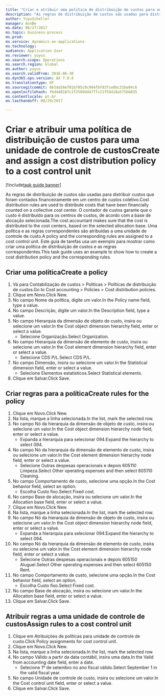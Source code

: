 ```yaml
--- 
title: "Criar e atribuir uma política de distribuição de custos para uma unidade de controle de custos"
description: "As regras de distribuição de custos são usadas para distribuir custos que foram contados financeiramente em um centro de custos coletivo."
author: YuyuScheller
manager: AnnBe
ms.date: 06/27/2017
ms.topic: business-process
ms.prod: 
ms.service: dynamics-ax-applications
ms.technology: 
audience: Application User
ms.reviewer: yuyus
ms.search.scope: Operations
ms.search.region: Global
ms.author: yuyus
ms.search.validFrom: 2016-06-30
ms.dyn365.ops.version: AX 7.0.0
ms.translationtype: HT
ms.sourcegitcommit: 663da58ef01b705c0c984fbfd3fce8bc31be04c6
ms.openlocfilehash: fbd44816fc2f2569dd477fc21f59418a575bb835
ms.contentlocale: pt-br
ms.lasthandoff: 08/29/2017

---
```

# <a name="create-and-assign-a-cost-distribution-policy-to-a-cost-control-unit"></a><span data-ttu-id="936a3-103">Criar e atribuir uma política de distribuição de custos para uma unidade de controle de custos</span><span class="sxs-lookup"><span data-stu-id="936a3-103">Create and assign a cost distribution policy to a cost control unit</span></span>

[!include[task guide banner](../../includes/task-guide-banner.md)]

<span data-ttu-id="936a3-104">As regras de distribuição de custos são usadas para distribuir custos que foram contados financeiramente em um centro de custos coletivo.</span><span class="sxs-lookup"><span data-stu-id="936a3-104">Cost distribution rules are used to distribute costs that have been financially counted on a collective cost center.</span></span> <span data-ttu-id="936a3-105">O contador de custos garante que o custo é distribuído para os centros de custos, de acordo com a base de alocação selecionada.</span><span class="sxs-lookup"><span data-stu-id="936a3-105">The cost accountant makes sure that the cost is distributed to the cost centers, based on the selected allocation base.</span></span> <span data-ttu-id="936a3-106">Uma política e as regras correspondentes são atribuídas a uma unidade de controle de custo.</span><span class="sxs-lookup"><span data-stu-id="936a3-106">A policy and the corresponding rules are assigned to a cost control unit.</span></span> <span data-ttu-id="936a3-107">Este guia de tarefas usa um exemplo para mostrar como criar uma política de distribuição de custos e as regras correspondentes.</span><span class="sxs-lookup"><span data-stu-id="936a3-107">This task guide uses an example to show how to create a cost distribution policy and the corresponding rules.</span></span>


## <a name="create-a-policy"></a><span data-ttu-id="936a3-108">Criar uma política</span><span class="sxs-lookup"><span data-stu-id="936a3-108">Create a policy</span></span>
1. <span data-ttu-id="936a3-109">Vá para Contabilização de custos > Políticas > Políticas de distribuição de custos.</span><span class="sxs-lookup"><span data-stu-id="936a3-109">Go to Cost accounting > Policies > Cost distribution policies.</span></span>
2. <span data-ttu-id="936a3-110">Clique em Novo.</span><span class="sxs-lookup"><span data-stu-id="936a3-110">Click New.</span></span>
3. <span data-ttu-id="936a3-111">No campo Nome da política, digite um valor.</span><span class="sxs-lookup"><span data-stu-id="936a3-111">In the Policy name field, type a value.</span></span>
4. <span data-ttu-id="936a3-112">No campo Descrição, digite um valor.</span><span class="sxs-lookup"><span data-stu-id="936a3-112">In the Description field, type a value.</span></span>
5. <span data-ttu-id="936a3-113">No campo Hierarquia da dimensão de objeto de custo, insira ou selecione um valor.</span><span class="sxs-lookup"><span data-stu-id="936a3-113">In the Cost object dimension hierarchy field, enter or select a value.</span></span>
    * <span data-ttu-id="936a3-114">Selecione Organização.</span><span class="sxs-lookup"><span data-stu-id="936a3-114">Select Organization.</span></span>  
6. <span data-ttu-id="936a3-115">No campo Hierarquia da dimensão de elemento de custo, insira ou selecione um valor.</span><span class="sxs-lookup"><span data-stu-id="936a3-115">In the Cost element dimension hierarchy field, enter or select a value.</span></span>
    * <span data-ttu-id="936a3-116">Selecione CDS P/L.</span><span class="sxs-lookup"><span data-stu-id="936a3-116">Select CDS P/L.</span></span>  
7. <span data-ttu-id="936a3-117">No campo Dimensão, insira ou selecione um valor.</span><span class="sxs-lookup"><span data-stu-id="936a3-117">In the Statistical dimension field, enter or select a value.</span></span>
    * <span data-ttu-id="936a3-118">Selecione Elementos estatísticos.</span><span class="sxs-lookup"><span data-stu-id="936a3-118">Select Statistical elements.</span></span>  
8. <span data-ttu-id="936a3-119">Clique em Salvar.</span><span class="sxs-lookup"><span data-stu-id="936a3-119">Click Save.</span></span>

## <a name="create-rules-for-the-policy"></a><span data-ttu-id="936a3-120">Criar regras para a política</span><span class="sxs-lookup"><span data-stu-id="936a3-120">Create rules for the policy</span></span>
1. <span data-ttu-id="936a3-121">Clique em Novo.</span><span class="sxs-lookup"><span data-stu-id="936a3-121">Click New.</span></span>
2. <span data-ttu-id="936a3-122">Na lista, marque a linha selecionada.</span><span class="sxs-lookup"><span data-stu-id="936a3-122">In the list, mark the selected row.</span></span>
3. <span data-ttu-id="936a3-123">No campo Nó da hierarquia da dimensão de objeto de custo, insira ou selecione um valor.</span><span class="sxs-lookup"><span data-stu-id="936a3-123">In the Cost object dimension hierarchy node field, enter or select a value.</span></span>
    * <span data-ttu-id="936a3-124">Expanda a hierarquia para selecionar 094.</span><span class="sxs-lookup"><span data-stu-id="936a3-124">Expand the hierarchy to select 094.</span></span>  
4. <span data-ttu-id="936a3-125">No campo Nó da hierarquia da dimensão de elemento de custo, insira ou selecione um valor.</span><span class="sxs-lookup"><span data-stu-id="936a3-125">In the Cost element dimension hierarchy node field, enter or select a value.</span></span>
    * <span data-ttu-id="936a3-126">Selecione Outras despesas operacionais e depois 605110 Limpeza.</span><span class="sxs-lookup"><span data-stu-id="936a3-126">Select Other operating expenses and then select 605110 Cleaning.</span></span>  
5. <span data-ttu-id="936a3-127">No campo Comportamento de custo, selecione uma opção.</span><span class="sxs-lookup"><span data-stu-id="936a3-127">In the Cost behavior field, select an option.</span></span>
    * <span data-ttu-id="936a3-128">Escolha Custo fixo.</span><span class="sxs-lookup"><span data-stu-id="936a3-128">Select Fixed cost.</span></span>  
6. <span data-ttu-id="936a3-129">No campo Base de alocação, insira ou selecione um valor.</span><span class="sxs-lookup"><span data-stu-id="936a3-129">In the Allocation base field, enter or select a value.</span></span>
7. <span data-ttu-id="936a3-130">Clique em Novo.</span><span class="sxs-lookup"><span data-stu-id="936a3-130">Click New.</span></span>
8. <span data-ttu-id="936a3-131">Na lista, marque a linha selecionada.</span><span class="sxs-lookup"><span data-stu-id="936a3-131">In the list, mark the selected row.</span></span>
9. <span data-ttu-id="936a3-132">No campo Nó da hierarquia da dimensão de objeto de custo, insira ou selecione um valor.</span><span class="sxs-lookup"><span data-stu-id="936a3-132">In the Cost object dimension hierarchy node field, enter or select a value.</span></span>
    * <span data-ttu-id="936a3-133">Expanda a hierarquia para selecionar 094.</span><span class="sxs-lookup"><span data-stu-id="936a3-133">Expand the hierarchy to select 094.</span></span>  
10. <span data-ttu-id="936a3-134">No campo Nó da hierarquia da dimensão de elemento de custo, insira ou selecione um valor.</span><span class="sxs-lookup"><span data-stu-id="936a3-134">In the Cost element dimension hierarchy node field, enter or select a value.</span></span>
    * <span data-ttu-id="936a3-135">Selecione Outras despesas operacionais e depois 605150 Aluguel.</span><span class="sxs-lookup"><span data-stu-id="936a3-135">Select Other operating expenses and then select 605150 Rent.</span></span>  
11. <span data-ttu-id="936a3-136">No campo Comportamento de custo, selecione uma opção.</span><span class="sxs-lookup"><span data-stu-id="936a3-136">In the Cost behavior field, select an option.</span></span>
    * <span data-ttu-id="936a3-137">Escolha Custo fixo.</span><span class="sxs-lookup"><span data-stu-id="936a3-137">Select Fixed cost.</span></span>  
12. <span data-ttu-id="936a3-138">No campo Base de alocação, insira ou selecione um valor.</span><span class="sxs-lookup"><span data-stu-id="936a3-138">In the Allocation base field, enter or select a value.</span></span>
13. <span data-ttu-id="936a3-139">Clique em Salvar.</span><span class="sxs-lookup"><span data-stu-id="936a3-139">Click Save.</span></span>

## <a name="assign-rules-to-a-cost-control-unit"></a><span data-ttu-id="936a3-140">Atribuir regras a uma unidade de controle de custos</span><span class="sxs-lookup"><span data-stu-id="936a3-140">Assign rules to a cost control unit</span></span>
1. <span data-ttu-id="936a3-141">Clique em Atribuições de políticas para unidade de controle de custo.</span><span class="sxs-lookup"><span data-stu-id="936a3-141">Click Policy assignments for cost control unit.</span></span>
2. <span data-ttu-id="936a3-142">Clique em Novo.</span><span class="sxs-lookup"><span data-stu-id="936a3-142">Click New.</span></span>
3. <span data-ttu-id="936a3-143">Na lista, marque a linha selecionada.</span><span class="sxs-lookup"><span data-stu-id="936a3-143">In the list, mark the selected row.</span></span>
4. <span data-ttu-id="936a3-144">No campo Válido a partir da data contábil, insira uma data.</span><span class="sxs-lookup"><span data-stu-id="936a3-144">In the Valid from accounting date field, enter a date.</span></span>
    * <span data-ttu-id="936a3-145">Selecione 1º de setembro no ano fiscal válido.</span><span class="sxs-lookup"><span data-stu-id="936a3-145">Select September 1 in the valid fiscal year.</span></span>  
5. <span data-ttu-id="936a3-146">No campo Unidade de controle de custo, insira ou selecione um valor.</span><span class="sxs-lookup"><span data-stu-id="936a3-146">In the Cost control unit field, enter or select a value.</span></span>
6. <span data-ttu-id="936a3-147">Clique em Salvar.</span><span class="sxs-lookup"><span data-stu-id="936a3-147">Click Save.</span></span>


